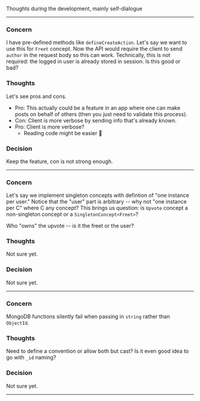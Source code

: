 Thoughts during the development, mainly self-dialogue

---

### Concern

I have pre-defined methods like `defineCreateAction`. Let's say we want to use this for `Freet` concept. Now the API would require the client to send `author` in the request body so this can work. Technically, this is not required: the logged in user is already stored in session. Is this good or bad?

### Thoughts

Let's see pros and cons.

- Pro: This actually could be a feature in an app where one can make posts on behalf of others (then you just need to validate this process).
- Con: Client is more verbose by sending info that's already known.
- Pro: Client is more verbose?
  - Reading code might be easier 🧐

### Decision

Keep the feature, con is not strong enough.

---

### Concern

Let's say we implement singleton concepts with defintion of "one instance per user." Notice that the "user" part is arbitrary -- why not "one instance per C" where C any concept? This brings us question: is `Upvote` concept a non-singleton concept or a `SingletonConcept<Freet>`?

Who "owns" the upvote -- is it the freet or the user?

### Thoughts

Not sure yet.

### Decision

Not sure yet.

---

### Concern

MongoDB functions silently fail when passing in `string` rather than `ObjectId`.

### Thoughts

Need to define a convention or allow both but cast? Is it even good idea to go with `_id` naming?

### Decision

Not sure yet.

---
